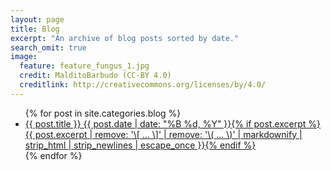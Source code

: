 ```yaml
---
layout: page
title: Blog
excerpt: "An archive of blog posts sorted by date."
search_omit: true
image:
  feature: feature_fungus_1.jpg
  credit: MalditoBarbudo (CC-BY 4.0)
  creditlink: http://creativecommons.org/licenses/by/4.0/
---
```


<ul class="post-list">
{% for post in site.categories.blog %} 
  <li><article><a href="{{ site.url }}{{ post.url }}">{{ post.title }} <span class="entry-date"><time datetime="{{ post.date | date_to_xmlschema }}">{{ post.date | date: "%B %d, %Y" }}</time></span>{% if post.excerpt %} <span class="excerpt">{{ post.excerpt | remove: '\[ ... \]' | remove: '\( ... \)' | markdownify | strip_html | strip_newlines | escape_once }}</span>{% endif %}</a></article></li>
{% endfor %}
</ul>
